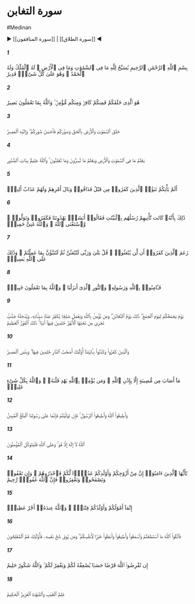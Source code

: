 # سورة التغابن
#Medinan
▶ [[سورة المنافقون]] | [[سورة الطلاق]] ◀
##### 1
<span class="ayah hovertext" data-hover="آنچه در آسمانها و آنچه در زمين است، خداوند را نيايش كند، فرمانروايى او راست، و سپاس او راست، و او بر هر كارى تواناست‌">بِسْمِ ٱللَّهِ ٱلرَّحْمَٰنِ ٱلرَّحِيمِ يُسَبِّحُ لِلَّهِ مَا فِى ٱلسَّمَٰوَٰتِ وَمَا فِى ٱلْأَرْضِ ۖ لَهُ ٱلْمُلْكُ وَلَهُ ٱلْحَمْدُ ۖ وَهُوَ عَلَىٰ كُلِّ شَىْءٍۢ قَدِيرٌ</span>
##### 2
<span class="ayah hovertext" data-hover="و اوست كه شما را آفريده است، و بعضى از شما كافرند، و بعضى از شما مؤمن‌اند، و خداوند به آنچه مى‌كنيد بيناست‌">هُوَ ٱلَّذِى خَلَقَكُمْ فَمِنكُمْ كَافِرٌۭ وَمِنكُم مُّؤْمِنٌۭ ۚ وَٱللَّهُ بِمَا تَعْمَلُونَ بَصِيرٌ</span>
##### 3
<span class="ayah hovertext" data-hover="آسمانها و زمين را به حق آفريد و شما را نقش و نگار كرد و پيكرهاى شما را بر آراست، و سير و سرانجام به سوى اوست‌">خَلَقَ ٱلسَّمَٰوَٰتِ وَٱلْأَرْضَ بِٱلْحَقِّ وَصَوَّرَكُمْ فَأَحْسَنَ صُوَرَكُمْ ۖ وَإِلَيْهِ ٱلْمَصِيرُ</span>
##### 4
<span class="ayah hovertext" data-hover="آنچه در آسمانها و زمين است مى‌داند و آنچه پنهان مى‌داريد و آنچه آشكار مى‌داريد، مى‌داند، و خداوند به راز دلها داناست‌">يَعْلَمُ مَا فِى ٱلسَّمَٰوَٰتِ وَٱلْأَرْضِ وَيَعْلَمُ مَا تُسِرُّونَ وَمَا تُعْلِنُونَ ۚ وَٱللَّهُ عَلِيمٌۢ بِذَاتِ ٱلصُّدُورِ</span>
##### 5
<span class="ayah hovertext" data-hover="آيا خبر كسانى كه پيش از اين كفرورزيدند به شما نرسيده است كه عقوبت كارشان را چشيدند و براى آنان عذابى دردناك [در پيش‌] است‌">أَلَمْ يَأْتِكُمْ نَبَؤُا۟ ٱلَّذِينَ كَفَرُوا۟ مِن قَبْلُ فَذَاقُوا۟ وَبَالَ أَمْرِهِمْ وَلَهُمْ عَذَابٌ أَلِيمٌۭ</span>
##### 6
<span class="ayah hovertext" data-hover="اين از آن است كه پيامبرانشان براى آنان پديده‌هاى شگرف آوردند، و گفتند آيا بشرى مى‌خواهد هدايتمان كند، پس كفر [و انكار]ورزيدند و روى بر تافتند و خداوند بى‌نيازى نمود و خداوند بى‌نياز ستوده است‌">ذَٰلِكَ بِأَنَّهُۥ كَانَت تَّأْتِيهِمْ رُسُلُهُم بِٱلْبَيِّنَٰتِ فَقَالُوٓا۟ أَبَشَرٌۭ يَهْدُونَنَا فَكَفَرُوا۟ وَتَوَلَّوا۟ ۚ وَّٱسْتَغْنَى ٱللَّهُ ۚ وَٱللَّهُ غَنِىٌّ حَمِيدٌۭ</span>
##### 7
<span class="ayah hovertext" data-hover="كافران پنداشته‌اند كه هرگز برانگيخته نمى‌شوند، بگو آرى سوگند به پروردگارم كه برانگيخته خواهيد شد، سپس از [حقيقت‌] آنچه كرده‌ايد، آگاهتان كنند، و اين بر خداوند آسان است‌">زَعَمَ ٱلَّذِينَ كَفَرُوٓا۟ أَن لَّن يُبْعَثُوا۟ ۚ قُلْ بَلَىٰ وَرَبِّى لَتُبْعَثُنَّ ثُمَّ لَتُنَبَّؤُنَّ بِمَا عَمِلْتُمْ ۚ وَذَٰلِكَ عَلَى ٱللَّهِ يَسِيرٌۭ</span>
##### 8
<span class="ayah hovertext" data-hover="پس به خداوند و پيامبر او و نورى كه فرو فرستاده‌ايم ايمان آوريد، و خداوند به آنچه مى‌كنيد آگاه است‌">فَـَٔامِنُوا۟ بِٱللَّهِ وَرَسُولِهِۦ وَٱلنُّورِ ٱلَّذِىٓ أَنزَلْنَا ۚ وَٱللَّهُ بِمَا تَعْمَلُونَ خَبِيرٌۭ</span>
##### 9
<span class="ayah hovertext" data-hover="روزى كه براى روز محشر گردتان آورد، آن روز تغابن است و هر كس به خداوند ايمان آورد و نيكوكارى كند، گناهانش را از او مى‌زدايد، و او را به بوستانهايى كه جويباران از فرودست آن جارى است، درآورد، كه جاودانه در آن باشند، اين رستگارى بزرگ است‌">يَوْمَ يَجْمَعُكُمْ لِيَوْمِ ٱلْجَمْعِ ۖ ذَٰلِكَ يَوْمُ ٱلتَّغَابُنِ ۗ وَمَن يُؤْمِنۢ بِٱللَّهِ وَيَعْمَلْ صَٰلِحًۭا يُكَفِّرْ عَنْهُ سَيِّـَٔاتِهِۦ وَيُدْخِلْهُ جَنَّٰتٍۢ تَجْرِى مِن تَحْتِهَا ٱلْأَنْهَٰرُ خَٰلِدِينَ فِيهَآ أَبَدًۭا ۚ ذَٰلِكَ ٱلْفَوْزُ ٱلْعَظِيمُ</span>
##### 10
<span class="ayah hovertext" data-hover="و كسانى كه به آيات ما كفر و انكار ورزيده‌اند، اينان دوزخيانند، جاودانه در آنند و بد سرانجامى است‌">وَٱلَّذِينَ كَفَرُوا۟ وَكَذَّبُوا۟ بِـَٔايَٰتِنَآ أُو۟لَٰٓئِكَ أَصْحَٰبُ ٱلنَّارِ خَٰلِدِينَ فِيهَا ۖ وَبِئْسَ ٱلْمَصِيرُ</span>
##### 11
<span class="ayah hovertext" data-hover="هيچ مصيبتى [به كسى‌] نرسد مگر به اذن الهى، و هر كس به خداوند ايمان آورد [او] دلش را هدايت كند، و خداوند به هر چيزى داناست‌">مَآ أَصَابَ مِن مُّصِيبَةٍ إِلَّا بِإِذْنِ ٱللَّهِ ۗ وَمَن يُؤْمِنۢ بِٱللَّهِ يَهْدِ قَلْبَهُۥ ۚ وَٱللَّهُ بِكُلِّ شَىْءٍ عَلِيمٌۭ</span>
##### 12
<span class="ayah hovertext" data-hover="و از خداوند اطاعت كنيد، و از پيامبر [هم‌] اطاعت كنيد، و اگر روى برتابيد [بدانيد كه‌] بر پيامبر ما فقط پيام رسانى آشكار است‌">وَأَطِيعُوا۟ ٱللَّهَ وَأَطِيعُوا۟ ٱلرَّسُولَ ۚ فَإِن تَوَلَّيْتُمْ فَإِنَّمَا عَلَىٰ رَسُولِنَا ٱلْبَلَٰغُ ٱلْمُبِينُ</span>
##### 13
<span class="ayah hovertext" data-hover="خداوند است كه خدايى جز او نيست، و مؤمنان فقط بر خداوند بايد توكل كنند">ٱللَّهُ لَآ إِلَٰهَ إِلَّا هُوَ ۚ وَعَلَى ٱللَّهِ فَلْيَتَوَكَّلِ ٱلْمُؤْمِنُونَ</span>
##### 14
<span class="ayah hovertext" data-hover="اى مؤمنان بى‌گمان از ميان همسران و فرزندانتان بعضى دشمن شما هستند، از آنان بر حذر باشيد، و اگر گذشت و بخشايش پيشه كنيد و درگذريد، خداوند هم آمرزگار مهربان است‌">يَٰٓأَيُّهَا ٱلَّذِينَ ءَامَنُوٓا۟ إِنَّ مِنْ أَزْوَٰجِكُمْ وَأَوْلَٰدِكُمْ عَدُوًّۭا لَّكُمْ فَٱحْذَرُوهُمْ ۚ وَإِن تَعْفُوا۟ وَتَصْفَحُوا۟ وَتَغْفِرُوا۟ فَإِنَّ ٱللَّهَ غَفُورٌۭ رَّحِيمٌ</span>
##### 15
<span class="ayah hovertext" data-hover="همانا اموال و اولاد شما مايه آزمون [و دردسر]اند، و پاداش بيكران فقط نزد خداوند است‌">إِنَّمَآ أَمْوَٰلُكُمْ وَأَوْلَٰدُكُمْ فِتْنَةٌۭ ۚ وَٱللَّهُ عِندَهُۥٓ أَجْرٌ عَظِيمٌۭ</span>
##### 16
<span class="ayah hovertext" data-hover="تا آنجا كه بتوانيد از خداوند پروا كنيد و [حق را] بشنويد و اطاعت پيشه كنيد و به انفاق بپردازيد كه به خير خودتان است، و كسانى كه از آزمندى نفس خويش در امان مانند رستگارند">فَٱتَّقُوا۟ ٱللَّهَ مَا ٱسْتَطَعْتُمْ وَٱسْمَعُوا۟ وَأَطِيعُوا۟ وَأَنفِقُوا۟ خَيْرًۭا لِّأَنفُسِكُمْ ۗ وَمَن يُوقَ شُحَّ نَفْسِهِۦ فَأُو۟لَٰٓئِكَ هُمُ ٱلْمُفْلِحُونَ</span>
##### 17
<span class="ayah hovertext" data-hover="اگر در راه خداوند قرض‌الحسنه دهيد، براى شما [اجرش را] دو چندان كند و شما را بيامرزد، و خداوند قدردان بردبار است‌">إِن تُقْرِضُوا۟ ٱللَّهَ قَرْضًا حَسَنًۭا يُضَٰعِفْهُ لَكُمْ وَيَغْفِرْ لَكُمْ ۚ وَٱللَّهُ شَكُورٌ حَلِيمٌ</span>
##### 18
<span class="ayah hovertext" data-hover="داناى پنهان و پيدا [و] پيروزمند فرزانه است‌">عَٰلِمُ ٱلْغَيْبِ وَٱلشَّهَٰدَةِ ٱلْعَزِيزُ ٱلْحَكِيمُ</span>
